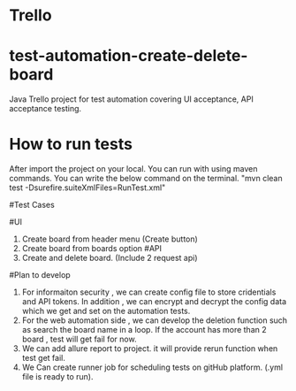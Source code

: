 # Trello
# test-automation-create-delete-board
Java Trello project for test automation covering UI acceptance, API acceptance testing.

# How to run tests
After import the project on your local. You can run with using maven commands. You can write the below command on the terminal.
"mvn clean test -Dsurefire.suiteXmlFiles=RunTest.xml"


#Test Cases

#UI 
1. Create board from header menu (Create button)
2. Create board from boards option
#API
1. Create and delete board. (Include 2 request api)


#Plan to develop
1. For informaiton security , we can create config file to store cridentials and API tokens. In addition , we can encrypt and decrypt the config data which we get and set on the automation tests.
2. For the web automation side , we can develop the deletion function such as search the board name in a loop. If the account has more than 2 board , test will get fail for now.
3. We can add allure report to project. it will provide rerun function when test get fail.
4. We Can create runner job for scheduling tests on gitHub platform. (.yml file is ready to run).
